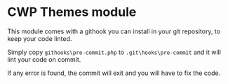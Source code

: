 CWP Themes module
=================

This module comes with a githook you can install in your git repository, to keep your code linted.

Simply copy `githooks\pre-commit.php` to `.git\hooks\pre-commit` and it will lint your code on commit.

If any error is found, the commit will exit and you will have to fix the code.